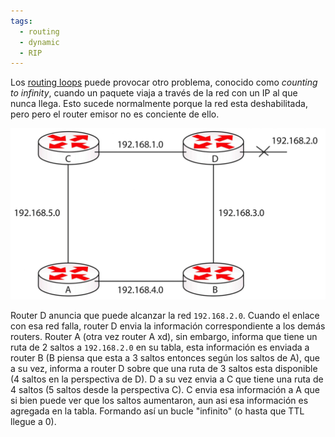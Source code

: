 ```yaml
---
tags:
  - routing
  - dynamic
  - RIP
---
```


Los [routing loops](routing%20loops.md)  puede provocar otro problema, conocido como _counting to infinity_, cuando un paquete viaja a través de la red con un IP al que nunca llega. Esto sucede normalmente porque la red esta deshabilitada, pero pero el router emisor no es conciente de ello. 

![](_anexos_/13-18-scaled.jpg)

Router D anuncia que puede alcanzar la red `192.168.2.0`. Cuando el enlace con esa red falla, router D envia la información correspondiente a los demás routers. Router A (otra vez router A xd), sin embargo, informa que tiene un ruta de 2 saltos a `192.168.2.0` en su tabla, esta información es enviada a router B  (B piensa que esta a 3 saltos entonces según los saltos de A), que a su vez, informa a router D sobre que una ruta de 3 saltos esta disponible (4 saltos en la perspectiva de D). D a su vez envia a C que tiene una ruta de 4 saltos (5 saltos desde la perspectiva C). C envia esa información a A que si bien puede ver que los saltos aumentaron, aun asi esa información es agregada en la tabla. Formando así un bucle "infinito" (o hasta que TTL llegue a 0). 